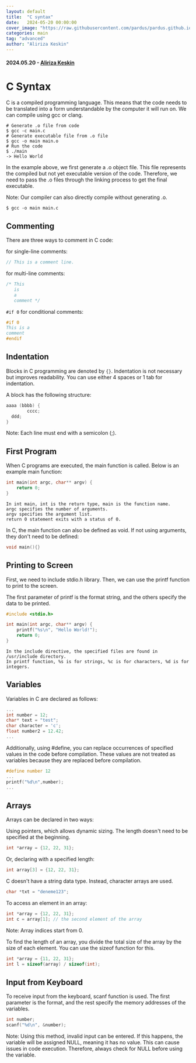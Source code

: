 ```yaml
---
layout: default
title:  "C syntax"
date:   2024-05-20 00:00:00
cover_image: "https://raw.githubusercontent.com/pardus/pardus.github.io/main/src/lib/assets/c-cover.png"
categories: main
tag: "advanced"
author: "Aliriza Keskin"
---
```

#### 2024.05.20 - [Aliriza Keskin](https://github.com/sulincix)
# C Syntax

C is a compiled programming language.
This means that the code needs to be translated into a form understandable by the computer it will run on.
We can compile using gcc or clang.

```shell
# Generate .o file from code
$ gcc -c main.c
# Generate executable file from .o file
$ gcc -o main main.o
# Run the code
$ ./main
-> Hello World
```

In the example above, we first generate a .o object file.
This file represents the compiled but not yet executable version of the code.
Therefore, we need to pass the .o files through the linking process to get the final executable.

Note: Our compiler can also directly compile without generating .o.

```shell
$ gcc -o main main.c
```
## Commenting

There are three ways to comment in C code:

for single-line comments:

```c
// This is a comment line.
```

for multi-line comments:

```c
/* This
   is
   a
   comment */
```

`#if 0` for conditional comments:

```c
#if 0
This is a
comment
#endif
```

## Indentation

Blocks in C programming are denoted by `{}`.
Indentation is not necessary but improves readability.
You can use either 4 spaces or 1 tab for indentation.

A block has the following structure:

```c
aaaa (bbbb) {
        cccc;
  ddd;
}
```

Note: Each line must end with a semicolon (;).

## First Program

When C programs are executed, the main function is called.
Below is an example main function:

```c
int main(int argc, char** argv) {
    return 0;
}
```

    In int main, int is the return type, main is the function name.
    argc specifies the number of arguments.
    argv specifies the argument list.
    return 0 statement exits with a status of 0.

In C, the main function can also be defined as void.
If not using arguments, they don't need to be defined:

```c
void main(){}
```

## Printing to Screen

First, we need to include stdio.h library.
Then, we can use the printf function to print to the screen.

The first parameter of printf is the format string, and the others specify the data to be printed.

```c
#include <stdio.h>

int main(int argc, char** argv) {
    printf("%s\n", "Hello World!");
    return 0;
}
```

    In the include directive, the specified files are found in /usr/include directory.
    In printf function, %s is for strings, %c is for characters, %d is for integers.

## Variables

Variables in C are declared as follows:

```c
...
int number = 12;
char* text = "test";
char character = 'c';
float number2 = 12.42;
...
```

Additionally, using #define, you can replace occurrences of specified values in the code before compilation.
These values are not treated as variables because they are replaced before compilation.

```c
#define number 12
...
printf("%d\n",number);
...
```

## Arrays

Arrays can be declared in two ways:

Using pointers, which allows dynamic sizing.
The length doesn't need to be specified at the beginning.

```c
int *array = {12, 22, 31};
```

Or, declaring with a specified length:
```c
int array[3] = {12, 22, 31};
```

C doesn't have a string data type.
Instead, character arrays are used.

```c
char *txt = "deneme123";
```

To access an element in an array:

```c
int *array = {12, 22, 31};
int c = array[1]; // the second element of the array
```

Note: Array indices start from 0.

To find the length of an array, you divide the total size of the array by the size of each element.
You can use the sizeof function for this.

```c
int *array = {11, 22, 31};
int l = sizeof(array) / sizeof(int);
```

## Input from Keyboard

To receive input from the keyboard, scanf function is used.
The first parameter is the format, and the rest specify the memory addresses of the variables.

```c
int number;
scanf("%d\n", &number);
```

Note: Using this method, invalid input can be entered.
If this happens, the variable will be assigned NULL, meaning it has no value.
This can cause issues in code execution.
Therefore, always check for NULL before using the variable.
